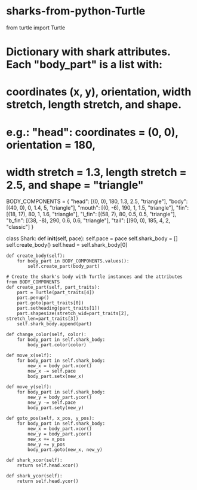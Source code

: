 # sharks-from-python-Turtle


from turtle import Turtle

# Dictionary with shark attributes. Each "body_part" is a list with:
# coordinates (x, y), orientation, width stretch, length stretch, and shape.
# e.g.: "head": coordinates = (0, 0), orientation = 180,
# width stretch = 1.3, length stretch = 2.5, and shape = "triangle"

BODY_COMPONENTS = {
                    "head": [(0, 0), 180, 1.3, 2.5, "triangle"],
                    "body": [(40, 0), 0, 1.4, 5, "triangle"],
                    "mouth": [(0, -6), 190, 1, 1.5, "triangle"],
                    "fin": [(18, 17), 80, 1, 1.6, "triangle"],
                    "l_fin": [(58, 7), 80, 0.5, 0.5, "triangle"],
                    "b_fin": [(38, -8), 290, 0.6, 0.6, "triangle"],
                    "tail": [(90, 0), 185, 4, 2, "classic"]
                    }


class Shark:
    def __init__(self, pace):
        self.pace = pace
        self.shark_body = []
        self.create_body()
        self.head = self.shark_body[0]


    def create_body(self):
        for body_part in BODY_COMPONENTS.values():
            self.create_part(body_part)

    # Create the shark's body with Turtle instances and the attributes from BODY_COMPONENTS
    def create_part(self, part_traits):
        part = Turtle(part_traits[4])
        part.penup()
        part.goto(part_traits[0])
        part.setheading(part_traits[1])
        part.shapesize(stretch_wid=part_traits[2], stretch_len=part_traits[3])
        self.shark_body.append(part)

    def change_color(self, color):
        for body_part in self.shark_body:
            body_part.color(color)

    def move_x(self):
        for body_part in self.shark_body:
            new_x = body_part.xcor()
            new_x -= self.pace
            body_part.setx(new_x)

    def move_y(self):
        for body_part in self.shark_body:
            new_y = body_part.ycor()
            new_y -= self.pace
            body_part.sety(new_y)

    def goto_pos(self, x_pos, y_pos):
        for body_part in self.shark_body:
            new_x = body_part.xcor()
            new_y = body_part.ycor()
            new_x += x_pos
            new_y += y_pos
            body_part.goto(new_x, new_y)

    def shark_xcor(self):
        return self.head.xcor()

    def shark_ycor(self):
        return self.head.ycor()
